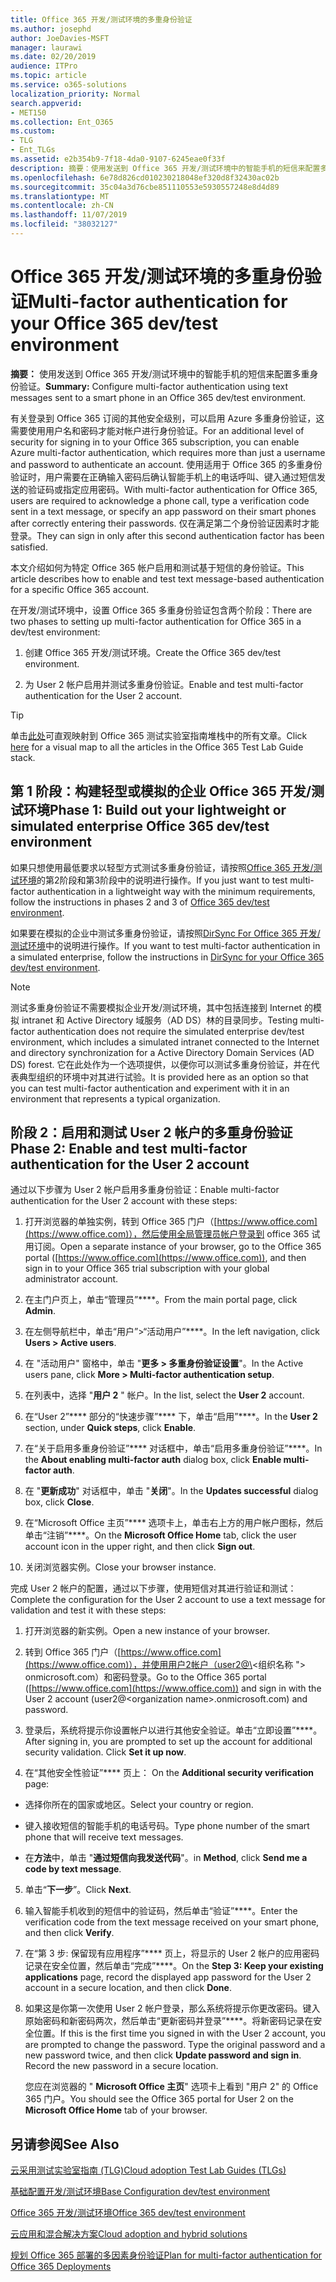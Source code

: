 ```yaml
---
title: Office 365 开发/测试环境的多重身份验证
ms.author: josephd
author: JoeDavies-MSFT
manager: laurawi
ms.date: 02/20/2019
audience: ITPro
ms.topic: article
ms.service: o365-solutions
localization_priority: Normal
search.appverid:
- MET150
ms.collection: Ent_O365
ms.custom:
- TLG
- Ent_TLGs
ms.assetid: e2b354b9-7f18-4da0-9107-6245eae0f33f
description: 摘要：使用发送到 Office 365 开发/测试环境中的智能手机的短信来配置多重身份验证。
ms.openlocfilehash: 6e78d826cd010230218048ef320d8f32430ac02b
ms.sourcegitcommit: 35c04a3d76cbe851110553e5930557248e8d4d89
ms.translationtype: MT
ms.contentlocale: zh-CN
ms.lasthandoff: 11/07/2019
ms.locfileid: "38032127"
---
```

# <a name="multi-factor-authentication-for-your-office-365-devtest-environment"></a><span data-ttu-id="df736-103">Office 365 开发/测试环境的多重身份验证</span><span class="sxs-lookup"><span data-stu-id="df736-103">Multi-factor authentication for your Office 365 dev/test environment</span></span>

 <span data-ttu-id="df736-104">**摘要：** 使用发送到 Office 365 开发/测试环境中的智能手机的短信来配置多重身份验证。</span><span class="sxs-lookup"><span data-stu-id="df736-104">**Summary:** Configure multi-factor authentication using text messages sent to a smart phone in an Office 365 dev/test environment.</span></span>
  
<span data-ttu-id="df736-105">有关登录到 Office 365 订阅的其他安全级别，可以启用 Azure 多重身份验证，这需要使用用户名和密码才能对帐户进行身份验证。</span><span class="sxs-lookup"><span data-stu-id="df736-105">For an additional level of security for signing in to your Office 365 subscription, you can enable Azure multi-factor authentication, which requires more than just a username and password to authenticate an account.</span></span> <span data-ttu-id="df736-106">使用适用于 Office 365 的多重身份验证时，用户需要在正确输入密码后确认智能手机上的电话呼叫、键入通过短信发送的验证码或指定应用密码。</span><span class="sxs-lookup"><span data-stu-id="df736-106">With multi-factor authentication for Office 365, users are required to acknowledge a phone call, type a verification code sent in a text message, or specify an app password on their smart phones after correctly entering their passwords.</span></span> <span data-ttu-id="df736-107">仅在满足第二个身份验证因素时才能登录。</span><span class="sxs-lookup"><span data-stu-id="df736-107">They can sign in only after this second authentication factor has been satisfied.</span></span> 
  
<span data-ttu-id="df736-108">本文介绍如何为特定 Office 365 帐户启用和测试基于短信的身份验证。</span><span class="sxs-lookup"><span data-stu-id="df736-108">This article describes how to enable and test text message-based authentication for a specific Office 365 account.</span></span>
  
<span data-ttu-id="df736-109">在开发/测试环境中，设置 Office 365 多重身份验证包含两个阶段：</span><span class="sxs-lookup"><span data-stu-id="df736-109">There are two phases to setting up multi-factor authentication for Office 365 in a dev/test environment:</span></span>
  
1. <span data-ttu-id="df736-110">创建 Office 365 开发/测试环境。</span><span class="sxs-lookup"><span data-stu-id="df736-110">Create the Office 365 dev/test environment.</span></span>
    
2. <span data-ttu-id="df736-111">为 User 2 帐户启用并测试多重身份验证。</span><span class="sxs-lookup"><span data-stu-id="df736-111">Enable and test multi-factor authentication for the User 2 account.</span></span>
    
> [!TIP]
> <span data-ttu-id="df736-112">单击[此处](https://aka.ms/catlgstack)可直观映射到 Office 365 测试实验室指南堆栈中的所有文章。</span><span class="sxs-lookup"><span data-stu-id="df736-112">Click [here](https://aka.ms/catlgstack) for a visual map to all the articles in the Office 365 Test Lab Guide stack.</span></span>
  
## <a name="phase-1-build-out-your-lightweight-or-simulated-enterprise-office-365-devtest-environment"></a><span data-ttu-id="df736-113">第 1 阶段：构建轻型或模拟的企业 Office 365 开发/测试环境</span><span class="sxs-lookup"><span data-stu-id="df736-113">Phase 1: Build out your lightweight or simulated enterprise Office 365 dev/test environment</span></span>

<span data-ttu-id="df736-114">如果只想使用最低要求以轻型方式测试多重身份验证，请按照[Office 365 开发/测试环境](office-365-dev-test-environment.md)的第2阶段和第3阶段中的说明进行操作。</span><span class="sxs-lookup"><span data-stu-id="df736-114">If you just want to test multi-factor authentication in a lightweight way with the minimum requirements, follow the instructions in phases 2 and 3 of [Office 365 dev/test environment](office-365-dev-test-environment.md).</span></span>
  
<span data-ttu-id="df736-115">如果要在模拟的企业中测试多重身份验证，请按照[DirSync For Office 365 开发/测试环境](dirsync-for-your-office-365-dev-test-environment.md)中的说明进行操作。</span><span class="sxs-lookup"><span data-stu-id="df736-115">If you want to test multi-factor authentication in a simulated enterprise, follow the instructions in [DirSync for your Office 365 dev/test environment](dirsync-for-your-office-365-dev-test-environment.md).</span></span>
  
> [!NOTE]
> <span data-ttu-id="df736-116">测试多重身份验证不需要模拟企业开发/测试环境，其中包括连接到 Internet 的模拟 intranet 和 Active Directory 域服务（AD DS）林的目录同步。</span><span class="sxs-lookup"><span data-stu-id="df736-116">Testing multi-factor authentication does not require the simulated enterprise dev/test environment, which includes a simulated intranet connected to the Internet and directory synchronization for a Active Directory Domain Services (AD DS) forest.</span></span> <span data-ttu-id="df736-117">它在此处作为一个选项提供，以便你可以测试多重身份验证，并在代表典型组织的环境中对其进行试验。</span><span class="sxs-lookup"><span data-stu-id="df736-117">It is provided here as an option so that you can test multi-factor authentication and experiment with it in an environment that represents a typical organization.</span></span> 
  
## <a name="phase-2-enable-and-test-multi-factor-authentication-for-the-user-2-account"></a><span data-ttu-id="df736-118">阶段 2：启用和测试 User 2 帐户的多重身份验证</span><span class="sxs-lookup"><span data-stu-id="df736-118">Phase 2: Enable and test multi-factor authentication for the User 2 account</span></span>

<span data-ttu-id="df736-119">通过以下步骤为 User 2 帐户启用多重身份验证：</span><span class="sxs-lookup"><span data-stu-id="df736-119">Enable multi-factor authentication for the User 2 account with these steps:</span></span>
  
1. <span data-ttu-id="df736-120">打开浏览器的单独实例，转到 Office 365 门户（[https://www.office.com](https://www.office.com)），然后使用全局管理员帐户登录到 office 365 试用订阅。</span><span class="sxs-lookup"><span data-stu-id="df736-120">Open a separate instance of your browser, go to the Office 365 portal ([https://www.office.com](https://www.office.com)), and then sign in to your Office 365 trial subscription with your global administrator account.</span></span>
    
2. <span data-ttu-id="df736-121">在主门户页上，单击“管理员”\*\*\*\*。</span><span class="sxs-lookup"><span data-stu-id="df736-121">From the main portal page, click **Admin**.</span></span>
    
3. <span data-ttu-id="df736-122">在左侧导航栏中，单击“用户”>“活动用户”\*\*\*\*。</span><span class="sxs-lookup"><span data-stu-id="df736-122">In the left navigation, click **Users > Active users**.</span></span>
    
4. <span data-ttu-id="df736-123">在 "活动用户" 窗格中，单击 "**更多 > 多重身份验证设置**"。</span><span class="sxs-lookup"><span data-stu-id="df736-123">In the Active users pane, click **More > Multi-factor authentication setup**.</span></span>
    
5. <span data-ttu-id="df736-124">在列表中，选择 "**用户 2** " 帐户。</span><span class="sxs-lookup"><span data-stu-id="df736-124">In the list, select the **User 2** account.</span></span>
    
6. <span data-ttu-id="df736-125">在“User 2”\*\*\*\* 部分的“快速步骤”\*\*\*\* 下，单击“启用”\*\*\*\*。</span><span class="sxs-lookup"><span data-stu-id="df736-125">In the **User 2** section, under **Quick steps**, click **Enable**.</span></span>
    
7. <span data-ttu-id="df736-126">在“关于启用多重身份验证”\*\*\*\* 对话框中，单击“启用多重身份验证”\*\*\*\*。</span><span class="sxs-lookup"><span data-stu-id="df736-126">In the **About enabling multi-factor auth** dialog box, click **Enable multi-factor auth**.</span></span>
    
8. <span data-ttu-id="df736-127">在 "**更新成功**" 对话框中，单击 "**关闭**"。</span><span class="sxs-lookup"><span data-stu-id="df736-127">In the **Updates successful** dialog box, click **Close**.</span></span>
    
9. <span data-ttu-id="df736-128">在“Microsoft Office 主页”\*\*\*\* 选项卡上，单击右上方的用户帐户图标，然后单击“注销”\*\*\*\*。</span><span class="sxs-lookup"><span data-stu-id="df736-128">On the **Microsoft Office Home** tab, click the user account icon in the upper right, and then click **Sign out**.</span></span>
    
10. <span data-ttu-id="df736-129">关闭浏览器实例。</span><span class="sxs-lookup"><span data-stu-id="df736-129">Close your browser instance.</span></span>
    
<span data-ttu-id="df736-130">完成 User 2 帐户的配置，通过以下步骤，使用短信对其进行验证和测试：</span><span class="sxs-lookup"><span data-stu-id="df736-130">Complete the configuration for the User 2 account to use a text message for validation and test it with these steps:</span></span>
  
1. <span data-ttu-id="df736-131">打开浏览器的新实例。</span><span class="sxs-lookup"><span data-stu-id="df736-131">Open a new instance of your browser.</span></span>
    
2. <span data-ttu-id="df736-132">转到 Office 365 门户（[https://www.office.com](https://www.office.com)），并使用用户2帐户（user2@\<组织名称 "> onmicrosoft.com）和密码登录。</span><span class="sxs-lookup"><span data-stu-id="df736-132">Go to the Office 365 portal ([https://www.office.com](https://www.office.com)) and sign in with the User 2 account (user2@\<organization name>.onmicrosoft.com) and password.</span></span>
    
3. <span data-ttu-id="df736-p103">登录后，系统将提示你设置帐户以进行其他安全验证。单击“立即设置”\*\*\*\*。</span><span class="sxs-lookup"><span data-stu-id="df736-p103">After signing in, you are prompted to set up the account for additional security validation. Click **Set it up now**.</span></span>
    
4. <span data-ttu-id="df736-135">在“其他安全性验证”\*\*\*\* 页上： </span><span class="sxs-lookup"><span data-stu-id="df736-135">On the **Additional security verification** page:</span></span>
    
  - <span data-ttu-id="df736-136">选择你所在的国家或地区。</span><span class="sxs-lookup"><span data-stu-id="df736-136">Select your country or region.</span></span>
    
  - <span data-ttu-id="df736-137">键入接收短信的智能手机的电话号码。</span><span class="sxs-lookup"><span data-stu-id="df736-137">Type phone number of the smart phone that will receive text messages.</span></span>
    
  - <span data-ttu-id="df736-138">在**方法**中，单击 "**通过短信向我发送代码**"。</span><span class="sxs-lookup"><span data-stu-id="df736-138">in **Method**, click **Send me a code by text message**.</span></span>
    
5. <span data-ttu-id="df736-139">单击“**下一步**”。</span><span class="sxs-lookup"><span data-stu-id="df736-139">Click **Next**.</span></span>
    
6. <span data-ttu-id="df736-140">输入智能手机收到的短信中的验证码，然后单击“验证”\*\*\*\*。</span><span class="sxs-lookup"><span data-stu-id="df736-140">Enter the verification code from the text message received on your smart phone, and then click **Verify**.</span></span>
    
7. <span data-ttu-id="df736-141">在“第 3 步: 保留现有应用程序”\*\*\*\* 页上，将显示的 User 2 帐户的应用密码记录在安全位置，然后单击“完成”\*\*\*\*。</span><span class="sxs-lookup"><span data-stu-id="df736-141">On the **Step 3: Keep your existing applications** page, record the displayed app password for the User 2 account in a secure location, and then click **Done**.</span></span>
    
8. <span data-ttu-id="df736-p104">如果这是你第一次使用 User 2 帐户登录，那么系统将提示你更改密码。键入原始密码和新密码两次，然后单击“更新密码并登录”\*\*\*\*。将新密码记录在安全位置。</span><span class="sxs-lookup"><span data-stu-id="df736-p104">If this is the first time you signed in with the User 2 account, you are prompted to change the password. Type the original password and a new password twice, and then click **Update password and sign in**. Record the new password in a secure location.</span></span>
    
    <span data-ttu-id="df736-145">您应在浏览器的 " **Microsoft Office 主页**" 选项卡上看到 "用户 2" 的 Office 365 门户。</span><span class="sxs-lookup"><span data-stu-id="df736-145">You should see the Office 365 portal for User 2 on the **Microsoft Office Home** tab of your browser.</span></span>
    
## <a name="see-also"></a><span data-ttu-id="df736-146">另请参阅</span><span class="sxs-lookup"><span data-stu-id="df736-146">See Also</span></span>

[<span data-ttu-id="df736-147">云采用测试实验室指南 (TLG)</span><span class="sxs-lookup"><span data-stu-id="df736-147">Cloud adoption Test Lab Guides (TLGs)</span></span>](cloud-adoption-test-lab-guides-tlgs.md)
  
[<span data-ttu-id="df736-148">基础配置开发/测试环境</span><span class="sxs-lookup"><span data-stu-id="df736-148">Base Configuration dev/test environment</span></span>](base-configuration-dev-test-environment.md)
  
[<span data-ttu-id="df736-149">Office 365 开发/测试环境</span><span class="sxs-lookup"><span data-stu-id="df736-149">Office 365 dev/test environment</span></span>](office-365-dev-test-environment.md)
  
[<span data-ttu-id="df736-150">云应用和混合解决方案</span><span class="sxs-lookup"><span data-stu-id="df736-150">Cloud adoption and hybrid solutions</span></span>](cloud-adoption-and-hybrid-solutions.md)

[<span data-ttu-id="df736-151">规划 Office 365 部署的多因素身份验证</span><span class="sxs-lookup"><span data-stu-id="df736-151">Plan for multi-factor authentication for Office 365 Deployments</span></span>](https://support.office.com/article/Plan-for-multi-factor-authentication-for-Office-365-Deployments-043807b2-21db-4d5c-b430-c8a6dee0e6ba)

